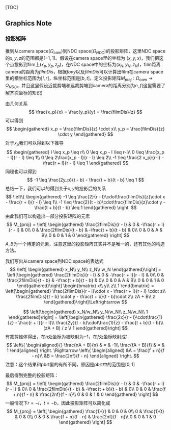[TOC]
## Graphics Note

### 投影矩阵
推到从camera space($\Omega_{cam}$)到NDC space($\Omega_{NDC}$)的投影矩阵，这里NDC space的$x,y,z$的范围都是$[-1,1]$。假设在camera space里的坐标为 $(x,y,x)$，我们把这个点投影到film上$(x_p,y_p,z_p)$，在NDC space中的坐标为$(x_N, y_N,z_N)，$film距离camera的距离为$filmDis$，根据$fovy$以及$filmDis$可以计算出film在camera space里的横坐标范围为$[l,r]$，纵坐标范围是$[b,t]$，定义投影矩阵$M_{proj}: \Omega_{cam}\to \Omega_{NDC}$。并且这里假设近裁剪端和远裁剪端到camera的距离分别为$n,f$(这里需要了解齐次坐标的知识)

由几何关系
$$
\frac{x_p}{x} = \frac{y_p}{y} = \frac{filmDis}{z}
$$
可以得到
$$
\begin{gathered}
x_p = \frac{filmDis}{z} \cdot x\\
y_p = \frac{filmDis}{z} \cdot y
\end{gathered}
$$
对于$x_p$我们可以得到以下推导
$$
\begin{gathered}
l \leq x_p \leq r\\
0 \leq x_p - l \leq r-l\\
0 \leq \frac{x_p - l}{r - l} \leq 1\\
0 \leq 2\frac{x_p - l}{r - l} \leq 2\\
-1 \leq \frac{2 x_p}{r-l} - \frac{r + l}{r - l} \leq 1
\end{gathered}
$$
同理也可以得到
$$
-1 \leq \frac{2y_p}{t - b} - \frac{t + b}{t - b} \leq 1
$$
总结一下，我们可以的得到关于$x, y$的投影后的关系
$$
\left\{
\begin{gathered}
-1 \leq \frac{2}{r - l}\cdot\frac{filmDis}{z}\cdot x - \frac{r + l}{r - l} \leq 1\\
-1 \leq \frac{2}{t - b}\cdot\frac{filmDis}{z}\cdot y - \frac{t + b}{t - b} \leq 1
\end{gathered}
\right.
$$
由此我们可以构造出一部分投影矩阵的元素
$$
M_{proj} = 
\left[
\begin{gathered}
\frac{2filmDis}{r - l} & 0  & -\frac{r + l}{r - l} & 0\\
0 & \frac{2filmDis}{t - b} & -\frac{t + b}{t - b} & 0\\
0 & 0 & A & B\\
0 & 0 & 1 & 0
\end{gathered}
\right]
$$
$A, B$为一个待定的元素，注意这里的投影矩阵其实并不是唯一的，还有其他的构造方法。

我们写出从camera space到NDC space的表达式
$$
\left[
\begin{gathered}
x_N\\
y_N\\
z_N\\
w_N
\end{gathered}\right] = 
\left[\begin{gathered}
\frac{2filmDis}{r - l} & 0 & -\frac{r + l}{r - l} & 0\\
0 & \frac{2filmDis}{t - b} & -\frac{t + b}{t - b} & 0\\
0 & 0 & A & B\\
0 & 0 & 1 & 0
\end{gathered}\right]
\begin{bmatrix}
x\\
y\\
z\\
1
\end{bmatrix} =
\left[\begin{gathered}
\frac{2filmDis}{r - l}\cdot x - \frac{r + l}{r - l} \cdot z\\
\frac{2filmDis}{t - b} \cdot y - \frac{t + b}{t - b}\cdot z\\
zA + B\\
z
\end{gathered}\right]\Leftrightarrow
$$

$$
\left[\begin{gathered}
x_N/w_N\\
y_N/w_N\\
z_N/w_N\\
1
\end{gathered}\right] = 
\left[\begin{gathered}
\frac{2x}{r - l}\cdot\frac{1}{z} - \frac{r + l}{r - l}\\
\frac{2y}{t - b}\cdot\frac{1}{z} - \frac{t + b}{t - b}\\
(zA + B) / z \\
1
\end{gathered}\right]
$$
有裁剪锥体得出，在$n$处坐标为被映射为$-1$，在$f$处坐标映射成$1$
$$
\left\{
\begin{aligned}{}
\frac{nA + B}{n} & = & -1\\
\frac{fA + B}{f} & = & 1
\end{aligned}
\right.
\Rightarrow
\left\{
\begin{aligned}
&A = \frac{f + n}{f - n}\\
&B = \frac{2nf}{f - n}
\end{aligned}
\right.
$$
注意：这个结果和pbrt里的有所不同，原因是pbrt中的范围是$[0,1]$

最后得到完整的投影矩阵：
$$
M_{proj} = 
\left[
\begin{gathered}
\frac{2filmDis}{r - l} & 0 & -\frac{r + l}{r - l} & 0\\
0 & \frac{2filmDis}{t - b} & -\frac{t + b}{t - b} & 0\\
0 & 0 & \frac{f + n}{f - n} & \frac{2nf}{f - n}\\
0 & 0 & 1 & 0
\end{gathered}
\right]
$$
一般情况下$r = -l$，$t = -b$，因此投影矩阵可以简化成
$$
M_{proj} = 
\left[
\begin{gathered}
\frac{1}{r} & 0 & 0 & 0\\
0 & \frac{1}{t} & 0 & 0\\
0 & 0 & \frac{f + n}{f - n} & \frac{2nf}{f - n}\\
0 & 0 & 1 & 0
\end{gathered}
\right]
$$